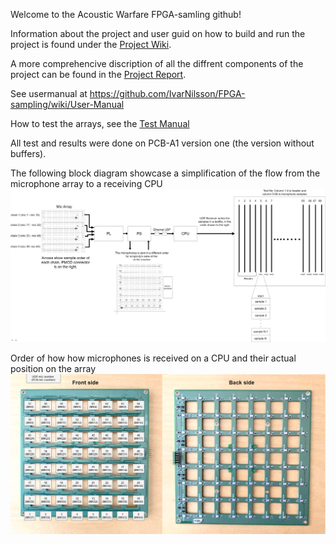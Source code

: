Welcome to the Acoustic Warfare FPGA-samling github!

Information about the project and user guid on how to build and run the project is found under the [Project Wiki](../../wiki).

A more comprehencive discription of all the diffrent components of the project can be found in the [Project Report](/doc/acoustic_warfare_fpga_sampling.pdf).

See usermanual at https://github.com/IvarNilsson/FPGA-sampling/wiki/User-Manual

How to test the arrays, see the [Test Manual](/doc/Testing_the_arrays.pdf)

All test and results were done on PCB-A1 version one (the version without buffers).

The following block diagram showcase a simplification of the flow from the microphone array to a receiving CPU
![](https://github.com/IvarNilsson/FPGA-sampling/blob/main/doc/pictures/flowchart.png)


Order of how how microphones is received on a CPU and their actual position on the array
![](https://github.com/IvarNilsson/FPGA-sampling/blob/main/doc/pictures/array_instruction.png)
